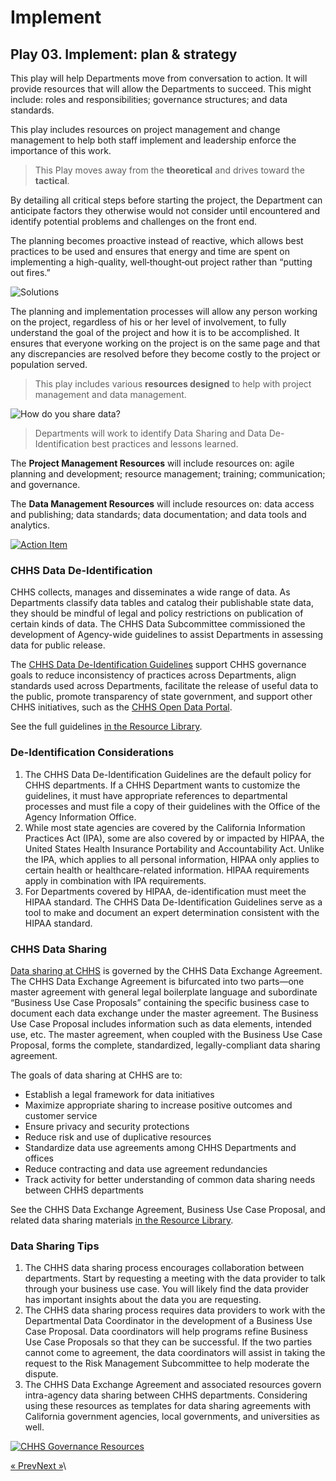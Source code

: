 # Implement

## Play 03. Implement: plan & strategy <a href="#play-03-implement-plan--strategy" id="play-03-implement-plan--strategy"></a>

This play will help Departments move from conversation to action. It will provide resources that will allow the Departments to succeed. This might include: roles and responsibilities; governance structures; and data standards.

This play includes resources on project management and change management to help both staff implement and leadership enforce the importance of this work.

> This Play moves away from the **theoretical** and drives toward the **tactical**.

By detailing all critical steps before starting the project, the Department can anticipate factors they otherwise would not consider until encountered and identify potential problems and challenges on the front end.

The planning becomes proactive instead of reactive, which allows best practices to be used and ensures that energy and time are spent on implementing a high-quality, well‐thought‐out project rather than “putting out fires.”

![Solutions](https://chhsdata.github.io/dataplaybook/assets/images/03_figure01.png)

The planning and implementation processes will allow any person working on the project, regardless of his or her level of involvement, to fully understand the goal of the project and how it is to be accomplished. It ensures that everyone working on the project is on the same page and that any discrepancies are resolved before they become costly to the project or population served.

> This play includes various **resources designed** to help with project management and data management.

![How do you share data?](https://chhsdata.github.io/dataplaybook/assets/images/03_figure03.png)

> Departments will work to identify Data Sharing and Data De-Identification best practices and lessons learned.

The **Project Management Resources** will include resources on: agile planning and development; resource management; training; communication; and governance.

The **Data Management Resources** will include resources on: data access and publishing; data standards; data documentation; and data tools and analytics.

[![Action Item](https://chhsdata.github.io/dataplaybook/assets/images/03_figure02.png)](https://chhsdata.github.io/dataplaybook/action_items)

### CHHS Data De-Identification <a href="#chhs-data-de-identification" id="chhs-data-de-identification"></a>

CHHS collects, manages and disseminates a wide range of data. As Departments classify data tables and catalog their publishable state data, they should be mindful of legal and policy restrictions on publication of certain kinds of data. The CHHS Data Subcommittee commissioned the development of Agency-wide guidelines to assist Departments in assessing data for public release.

The [CHHS Data De-Identification Guidelines](https://chhsdata.github.io/dataplaybook/resource_library#datade-id) support CHHS governance goals to reduce inconsistency of practices across Departments, align standards used across Departments, facilitate the release of useful data to the public, promote transparency of state government, and support other CHHS initiatives, such as the [CHHS Open Data Portal](https://data.chhs.ca.gov/).

See the full guidelines [in the Resource Library](https://chhsdata.github.io/dataplaybook/resource_library#datade-id).

### De-Identification Considerations

1. The CHHS Data De-Identification Guidelines are the default policy for CHHS departments. If a CHHS Department wants to customize the guidelines, it must have appropriate references to departmental processes and must file a copy of their guidelines with the Office of the Agency Information Office.
2. While most state agencies are covered by the California Information Practices Act (IPA), some are also covered by or impacted by HIPAA, the United States Health Insurance Portability and Accountability Act. Unlike the IPA, which applies to all personal information, HIPAA only applies to certain health or healthcare-related information. HIPAA requirements apply in combination with IPA requirements.
3. For Departments covered by HIPAA, de-identification must meet the HIPAA standard. The CHHS Data De-Identification Guidelines serve as a tool to make and document an expert determination consistent with the HIPAA standard.

### CHHS Data Sharing <a href="#chhs-data-sharing" id="chhs-data-sharing"></a>

[Data sharing at CHHS](https://chhsdata.github.io/dataplaybook/resource_library#datasharing) is governed by the CHHS Data Exchange Agreement. The CHHS Data Exchange Agreement is bifurcated into two parts—one master agreement with general legal boilerplate language and subordinate “Business Use Case Proposals” containing the specific business case to document each data exchange under the master agreement. The Business Use Case Proposal includes information such as data elements, intended use, etc. The master agreement, when coupled with the Business Use Case Proposal, forms the complete, standardized, legally-compliant data sharing agreement.

The goals of data sharing at CHHS are to:

* Establish a legal framework for data initiatives
* Maximize appropriate sharing to increase positive outcomes and customer service
* Ensure privacy and security protections
* Reduce risk and use of duplicative resources
* Standardize data use agreements among CHHS Departments and offices
* Reduce contracting and data use agreement redundancies
* Track activity for better understanding of common data sharing needs between CHHS departments

See the CHHS Data Exchange Agreement, Business Use Case Proposal, and related data sharing materials [in the Resource Library](https://chhsdata.github.io/dataplaybook/resource_library#datasharing).

### Data Sharing Tips

1. The CHHS data sharing process encourages collaboration between departments. Start by requesting a meeting with the data provider to talk through your business use case. You will likely find the data provider has important insights about the data you are requesting.
2. The CHHS data sharing process requires data providers to work with the Departmental Data Coordinator in the development of a Business Use Case Proposal. Data coordinators will help programs refine Business Use Case Proposals so that they can be successful. If the two parties cannot come to agreement, the data coordinators will assist in taking the request to the Risk Management Subcommittee to help moderate the dispute.
3. The CHHS Data Exchange Agreement and associated resources govern intra-agency data sharing between CHHS departments. Considering using these resources as templates for data sharing agreements with California government agencies, local governments, and universities as well.

[![CHHS Governance Resources](https://chhsdata.github.io/dataplaybook/assets/images/03_figure04.png)](https://chhsdata.github.io/dataplaybook/resource_library)

[« Prev](https://chhsdata.github.io/dataplaybook/assess)[Next »](https://chhsdata.github.io/dataplaybook/evaluate)\
